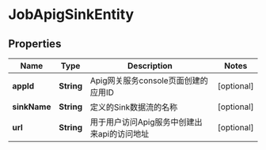 
# JobApigSinkEntity

## Properties
Name | Type | Description | Notes
------------ | ------------- | ------------- | -------------
**appId** | **String** | Apig网关服务console页面创建的应用ID |  [optional]
**sinkName** | **String** | 定义的Sink数据流的名称 |  [optional]
**url** | **String** | 用于用户访问Apig服务中创建出来api的访问地址 |  [optional]




